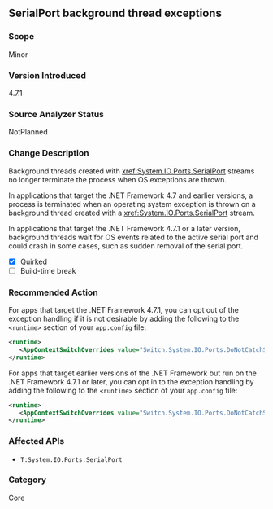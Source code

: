 ## SerialPort background thread exceptions

### Scope
Minor

### Version Introduced
4.7.1

### Source Analyzer Status
NotPlanned

### Change Description
Background threads created with <xref:System.IO.Ports.SerialPort> streams no longer terminate the process when OS exceptions are thrown.  

In applications that target the .NET Framework 4.7 and earlier versions, a process is terminated when an operating system exception is thrown on a background thread created with a <xref:System.IO.Ports.SerialPort> stream.  

In applications that target the .NET Framework 4.7.1 or a later version, background threads wait for OS events related to the active serial port and could crash in some cases, such as sudden removal of the serial port. 

- [X] Quirked
- [ ] Build-time break

### Recommended Action

For apps that target the .NET Framework 4.7.1, you can opt out of the exception handling if it is not desirable by adding the following to the `<runtime>` section of your `app.config` file:

```xml
<runtime>
   <AppContextSwitchOverrides value="Switch.System.IO.Ports.DoNotCatchSerialStreamThreadExceptions=true" />
</runtime>
```

For apps that target earlier versions of the .NET Framework but run on the .NET Framework 4.7.1 or later, you can opt in to the exception handling by adding the following to the `<runtime>` section of your `app.config` file:

```xml
<runtime>
   <AppContextSwitchOverrides value="Switch.System.IO.Ports.DoNotCatchSerialStreamThreadExceptions=false" />
</runtime>
```

### Affected APIs

* `T:System.IO.Ports.SerialPort`

### Category
Core

<!--
Bug #428461
-->
